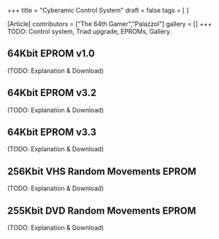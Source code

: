 +++
title = "Cyberamic Control System"
draft = false
tags = [ ]

[Article]
contributors = ["The 64th Gamer","Palazzol"]
gallery = []
+++
TODO: Control system, Triad upgrade, EPROMs, Gallery.

##  64Kbit EPROM v1.0 ## 
(TODO: Explanation & Download)

##  64Kbit EPROM v3.2 ## 
(TODO: Explanation & Download)

##  64Kbit EPROM v3.3 ## 
(TODO: Explanation & Download)

##  256Kbit VHS Random Movements EPROM ## 
(TODO: Explanation & Download)

##  255Kbit DVD Random Movements EPROM ## 
(TODO: Explanation & Download)